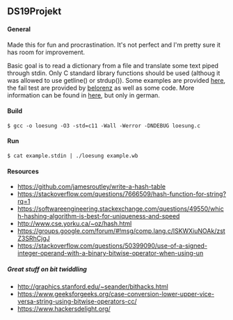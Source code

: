 ## DS19Projekt

#### General
Made this for fun and procrastination. It's not perfect and I'm pretty sure it has room for improvement.

Basic goal is to read a dictionary from a file and translate some text piped through stdin. Only C standard library functions should be used (althoug it was allowed to use getline() or strdup()). Some examples are provided [here](https://github.com/tylernewnoise/DS19Projekt/data/testcases.tar.gz), the fail test are provided by [belorenz](https://github.com/belorenz) as well as some code. More information can be found in [here](https://github.com/tylernewnoise/DS19Projekt/data/programmieraufgabe.pdf), but only in german.

#### Build
```
$ gcc -o loesung -O3 -std=c11 -Wall -Werror -DNDEBUG loesung.c
```

#### Run
```
$ cat example.stdin | ./loesung example.wb
```

#### Resources
- https://github.com/jamesroutley/write-a-hash-table
- https://stackoverflow.com/questions/7666509/hash-function-for-string?rq=1
- https://softwareengineering.stackexchange.com/questions/49550/which-hashing-algorithm-is-best-for-uniqueness-and-speed
- http://www.cse.yorku.ca/~oz/hash.html
- https://groups.google.com/forum/#!msg/comp.lang.c/lSKWXiuNOAk/zstZ3SRhCjgJ
- https://stackoverflow.com/questions/50399090/use-of-a-signed-integer-operand-with-a-binary-bitwise-operator-when-using-un
##### Great stuff on bit twiddling
- http://graphics.stanford.edu/~seander/bithacks.html
- https://www.geeksforgeeks.org/case-conversion-lower-upper-vice-versa-string-using-bitwise-operators-cc/
- https://www.hackersdelight.org/
